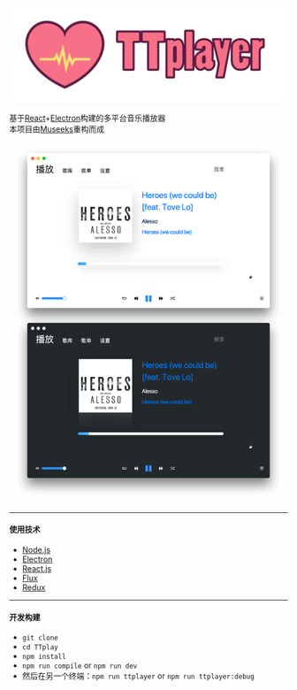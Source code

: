 ![logo](logo.png)

基于<a href="https://reactjs.org/">React</a>+<a href="https://electronjs.org/">Electron</a>构建的多平台音乐播放器  
本项目由<a href="https://github.com/KeitIG/museeks">Museeks</a>重构而成

![截图](music.png)

---
#### 使用技术
* [Node.js](https://nodejs.org/en/) 
* [Electron](https://github.com/atom/electron/)
* [React.js](https://facebook.github.io/react/) 
* [Flux](https://facebook.github.io/flux/)
* [Redux](http://redux.js.org/)

---

#### 开发构建

- `git clone`
- `cd TTplay`
- `npm install`
- `npm run compile` or `npm run dev`  
- 然后在另一个终端：`npm run ttplayer` or `npm run ttplayer:debug`

